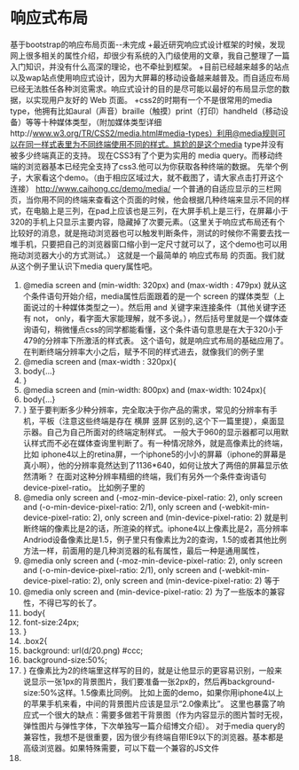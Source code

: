 # 响应式布局
基于bootstrap的响应布局页面--未完成
+最近研究响应式设计框架的时候，发现网上很多相关的属性介绍，却很少有系统的入门级使用的文章，我自己整理了一篇入门知识，并没有什么高深的理论，也不牵扯到框架。
+目前已经越来越多的站点以及wap站点使用响应式设计，因为大屏幕的移动设备越来越普及。而自适应布局已经无法胜任各种浏览需求。响应式设计的目的是尽可能以最好的布局显示您的数据，以实现用户友好的 Web 页面。
+css2的时期有一个不是很常用的media type，他拥有比如aural（声音）braille（触摸）print（打印）handheld（移动设备）等等十种媒体类型，（附加媒体类型详细http://www.w3.org/TR/CSS2/media.html#media-types）利用@media规则可以在同一样式表里为不同终端使用不同的样式。尴尬的是这个media type并没有被多少终端真正的支持。
现在CSS3有了个更为实用的 media query。而移动终端的浏览器基本已经完全支持了css3.他可以为你获取各种终端的数据。
先举个例子，大家看这个demo。（由于相应区域过大，就不截图了，请大家点击打开这个连接）
http://www.caihong.cc/demo/media/
一个普通的自适应显示的三栏网页，当你用不同的终端来查看这个页面的时候，他会根据几种终端来显示不同的样式，在电脑上是三列，在pad上应该也是三列，在大屏手机上是三行，在屏幕小于320的手机上只显示主要内容，隐藏掉了次要元素。（这里关于响应式布局还有个比较好的消息，就是拖动浏览器也可以触发判断条件，测试的时候你不需要去找一堆手机，只要把自己的浏览器窗口缩小到一定尺寸就可以了，这个demo也可以用拖动浏览器大小的方式测试。）
这就是一个最简单的 响应式布局 的页面。我们就从这个例子里认识下media query属性吧。
1.	@media screen and (min-width: 320px) and (max-width : 479px)
就从这个条件语句开始介绍，media属性后面跟着的是一个 screen 的媒体类型（上面说过的十种媒体类型之一）。然后用 and 关键字来连接条件（其他关键字还有 not， only，看字面大家能理解，就不多说。），然后括号里就是一个媒体查询语句，稍微懂点css的同学都能看懂，这个条件语句意思是在大于320小于479的分辨率下所激活的样式表。
这个语句，就是响应式布局的基础应用了。在判断终端分辨率大小之后，赋予不同的样式进去，就像我们的例子里
1.	@media screen and (max-width : 320px){
2.	body{...}
3.	}
4.	@media screen and (min-width: 800px) and (max-width: 1024px){
5.	body{...}
6.	}
至于要判断多少种分辨率，完全取决于你产品的需求，常见的分辨率有手机，平板（注意这些终端是存在 横屏 竖屏 区别的,这个下一篇里提），桌面显示器。自己为自己所面对的终端定制样式。
一般大于960的显示器都可以用默认样式而不必在媒体查询里判断了。有一种情况除外，就是高像素比的终端，比如 iphone4以上的retina屏，一个iphone5的小小的屏幕（iphone的屏幕是真小啊），他的分辨率竟然达到了1136*640，如何让放大了两倍的屏幕显示依然清晰？
在面对这种分辨率精细的终端，我们有另外一个条件查询语句 device-pixel-ratio。
比如例子里的
1.	@media only screen and (-moz-min-device-pixel-ratio: 2), only screen and (-o-min-device-pixel-ratio: 2/1), only screen and (-webkit-min-device-pixel-ratio: 2), only screen and (min-device-pixel-ratio: 2)
就是判断终端的像素比是2的话，所渲染的样式。iphone4以上像素比是2，高分辨率Andriod设备像素比是1.5，例子里只有像素比为2的查询，1.5的或者其他比例方法一样，前面用的是几种浏览器的私有属性，最后一种是通用属性，
1.	@media only screen and (-moz-min-device-pixel-ratio: 2), only screen and (-o-min-device-pixel-ratio: 2/1), only screen and (-webkit-min-device-pixel-ratio: 2), only screen and (min-device-pixel-ratio: 2)
等于
1.	@media only screen and (min-device-pixel-ratio: 2)
为了一些版本的兼容性，不得已写的长了。
1.	body{
2.	font-size:24px;
3.	}
4.	.box2{
5.	background: url(d/20.png) #ccc;
6.	background-size:50%;
7.	}
在像素比为2的终端里这样写的目的，就是让他显示的更容易识别，一般来说显示一张1px的背景图片，我们要准备一张2px的，然后再background-size:50%这样。1.5像素比同例。
比如上面的demo，如果你用iphone4以上的苹果手机来看，中间的背景图片应该是显示“2.0像素比”。
这里也暴露了响应式一个很大的缺点：需要多做若干背景图（作为内容显示的图片暂时无视，弹性图片与弹性字体，下次单独写一篇介绍博文介绍）。
对于media query的兼容性，我想不是很重要，因为很少有终端自带IE9以下的浏览器。基本都是高级浏览器。如果特殊需要，可以下载一个兼容的JS文件
1.	<!--[if lt IE 9]>
2.	<scriptsrc="http://css3-mediaqueries-js.googlecode.com/svn/trunk/css3-mediaqueries.js"></script>
3.	<![endif]-->
以条件注释的方式加在文件里。
看完以上，我想关于响应式设计入门的知识应该了解了，后面有机会介绍一些好用的框架给大家分享。
现在终端设备越来越多，分辨率也越来越五花八门，但是为了用户体验，再多也要去兼容他呀~

